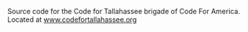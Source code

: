 Source code for the Code for Tallahassee brigade of Code For America.  
Located at www.codefortallahassee.org
